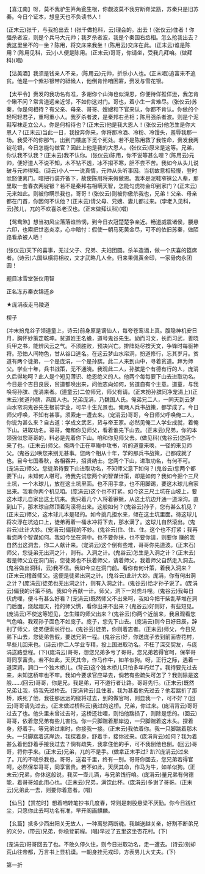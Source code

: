 <!-- { "loadSidebar": true } -->
【喜江南】呀，莫不我驴生笄角瓮生根，你觑波莫不我穷断脊梁筋，苏秦只是旧苏秦。今日个证本，想皇天也不负读书人！

(正末云)张千，与我抢出去！(张千做抢科，云)理会的。出去！(张仪云)住者！你强杀者波，则是个兵马大元帅；我歹杀者波，我是个秦国右丞相。怎么抢我出去？我这里坐不的一坐？陈用，将交床来我坐！(陈用云)交床在此。(正末云)谁是陈用？(陈用见科，云)小人便是陈用。(正末云)哥哥，你请坐，受我几拜咱。(做拜科)(唱)

【沽美酒】我须是钱亲人不亲，(陈用云)元帅，折杀小人也。(正末唱)追富来不追贫。他是一个紫衫银带的祗候人，他倒肯怜咱困窘，赍发与雪花银。

【太平令】赍发的我功名有准，多谢你个山海也似深恩，你便待佯推佯逊，我怎肯个瞅不问？常言道远亲近邻，不如你这对门。哥也，着小生一言难尽。(张仪云)苏秦，你是何相待？有父亲、母亲、哥哥、嫂嫂和下官来认，你都不肯认。你做的个轻呵轻君子，重呵重小人。我歹杀者波，是秦邦右丞相；陈用强杀者波。则是个泥鞋窄袜走立公人。你是何相待也？(正末云)他是我大恩人！(张仪云)他怎生是你大恩人？(正末云)当此一日，我投奔你来，你将那冷酒、冷粉、冷馒头，羞辱我那一场。我受不的你那气，出到门楼底下觅个死处。若不是陈用救了我性命，赍发我两锭花银，今日怎能勾做官？因此上他是我的大恩人。(张仪云)原来是这等。兄弟，你认我不认我？(正末云)我不认你。(张仪云)陈用，你不说等甚么哩？(陈用云)元帅，便好道人不说不知，木不钻不透，冰不搊不寒，胆不尝不苦。我如今从头儿说破与元帅得知。(诗云)小人一一说真情，元帅从头听事因。当初故意相轻慢，登时忿怒便离门。暗把行装齐备下，故使陈用将来假做恩。我本是泥鞋窄袜公人辈，那里取一套春衣两锭银？若不是秦邦右相瞒天智，怎能勾虎符金印到家门？(正末云)元来如此。则被你瞒杀我也，哥哥！(张仪云)则被你傲杀我也，兄弟！父亲、母亲都在门首，你因何不认他？(正末云)请父母、兄嫂、妻儿都过来。(孛老入见科，云)孩儿，兀的不欢喜杀老汉也。(正末做拜认科)(唱)

【鸳鸯煞】想当初风尘落落谁怜悯，到今日衣冠楚楚争亲近。畅道威震诸侯，腰悬六印，也索把世态炎凉，心中暗忖：假使一朝马死黄金尽，可不的依旧苏秦，做陌路看承被人晒！

(张仪云)天下的喜事，无过父子、兄弟、夫妇团圆。杀羊造酒，做一个庆喜的筵席者。(诗云)六国纵横将相权，文才武略几人全。归来果佩黄金印，一家骨肉永团圆！

题目冰雪堂张仪用智

正名冻苏秦衣锦还乡
　




★庞涓夜走马陵道

楔子

(冲末扮鬼谷子领道童上，诗云)前身原是谪仙人，每夸苍鸾谒上真。腹隐神机安日月，胸怀妙策定乾坤。贫道姓王名蟾，道号鬼谷先生。幼而习文，长而习武，善晓兵甲之书，能辨风云之气。不须胜败，预决兴亡。排阵处尽按天文，争锋时每驱神将。恐怕人间物色，甘从谷口逃名。在这云梦山水帘洞，扮道修行，忘其岁月。贫道有两个徒弟，一个是庞涓，一个是孙膑。此二人来到山中，寻着贫道。拜为师父。学业十年，兵书战策，无不通晓。我观此二人，孙膑是个有德有行的人，庞涓久后得地呵？此人是个短见薄识、绝恩绝义的人。他两个每每要下山去进取功名。今日是个吉日良辰，贫道都唤出来，问他志向如何，贫道自有个主意。道童，与我唤将孙膑、庞涓来者。(道童云)二位师兄，师父有请。(正末扮孙膑同净宠涓上)(正末云)贫道孙膑，燕国人也。兄弟庞涓，乃魏国人氏。俺弟兄二人，一同天到云梦山水帘洞鬼谷先生根前学业，可早十生光景也。俺两人兵书战策，都学成了。今日师父呼唤，不知有甚事。须索走一遭去来。(宠涓云)哥哥，今日师父呼唤俺二人，你说为甚么来？自古道：学成文武艺，货与帝王家。必然见俺二人学业成就，着俺下山。进取功名。哥哥，俺和你见师父，看着谁先下山去。(正末云)兄弟，你的本领强似您哥哥的，料必是先着你下山。咱和你见师父去。(做见科)(鬼谷云)您两个来了也。(正末云)师父。俺两个正在草庵中攻书，听的道童来唤，一径的来见师父。(鬼谷云)唤您来别无甚事。您两个相从十年，学的那兵书战策，己都成就了也。目今七国春秋，各相吞并，招贤纳士。您两个下山，进取功名，有何不可。(宠涓云)师父。您徒弟待要下山进取功名，不知师父意下如何？(鬼谷云)您两个都要下山，未知何人堪可。待我先试您两个的智谋计策，却是如何？我如今掘个三尺土坑，一个木球儿，放在这土坑里面。也不用手拿，也不用脚踢，要这木球儿自家出来。我看你两个机见咱。(庞涓云)这个也不打紧。如今这三尺土坑在山坡上，要这木球儿自家出这土坑来。我只着几个人将着锹镢，从这土坑边开通一道深沟。直到山下，那木球自然顶着沟滚将出来。这般如何？(鬼谷云)孙子，您有甚么机见？(正末云)师父，这木球儿本是轻的。如今挑几担水来，倾在这土坑里面。待这球儿将次浮在坑边口上，徒弟再着一桶水冲将下去，那水满了。这球儿自然滚出。(鬼谷云)此计大妙。(宠涓云)偏我的不妙。(鬼谷云)住、住、住。这个也不打紧；我再看您两个智谋如何。我如今坐在洞中。也不要你扶，也不要你请，则要你
赚的我自然出这洞去，你二人献计来。(宠涓云)这个倒有些难，哥哥你先道波。(正末石)师父，您徒弟无出洞之汁，则有。入洞之计。(鬼谷云)怎生是入洞之计？(正末去)若是师父立在洞门前，您徒弟也不扶着师父，请着师父，我着师父自然走入洞去。(鬼谷做出洞科，云)我不信。我如今立在洞门前。看你有何计策，着我入洞来？(正末云)稽首师父。这便是徒弟出洞之计。(鬼谷云)此计大妙。庞涓，你有何出洞之计？(庞涓云)徒弟也无出洞之计，则有入洞之计。(鬼谷云)恰才孙子说了。(庞涓云)偏我的计策不纳。我如今再献一计。师父，洞下一对虎斗哩。(鬼谷云)我每日伏虎哩，便斗有甚么好看？(宠涓云)既然师父不出来呵，我如今把干柴乱草堆在洞门后面，烧起烟天，抢的师父慌，看你出来不出来？(鬼谷云)好则好，有些短见。(庞涓云)不使这等短见，怎生赚的师父出来？(鬼谷云)你两个近前来，我且观看您气色咱。我观孙子面色不如庞子。庞子，您先下山去。(庞涓云)则今日好日辰，辞别了师父，徒弟便索长行也。(鬼谷云)徒弟，你则着志者。(正末云)师父，今日兄弟下山去，您徒弟告假，要送兄弟一程。(鬼谷云)好，你送庞子去到前面杏花村，早些儿回来也。(诗云)你二人学业专精，投上国进取功名。不枉了深交契友，与庞涓送路登程。(下)(庞涓云)哥哥，想您兄弟多亏了哥哥。您兄弟若得官呵，保举哥哥同享富贵。若不如此，天厌其命，作马作牛，如羊似狗。呀，正行之际，遇着一道深涧，涧口一个独木桥儿。(背云)这个独木桥儿只怕多年朽烂了。我待要先过去来，未知这桥牢也不牢。我如今要求官应举去，倘若有些疏失可怎了？我则除是这般……(回云)哥哥，你是兄，我是弟，可不道行者让路。哥哥先行。(正末云)既然兄弟让我，待我先过桥去。(宠涓背云)且住者。我为甚着他先过去？他若踹折了那桥，跌死了他，我往那远远的绕将过去，到的做官呵，则显我一个，可不好？(回云)哥哥请先过去。(正末做过桥科云)我过的这桥。兄弟，你过来。(庞涓背云)哥哥过去了也。他头里未曾过去时，这桥还壮哩，则怕他踹损了，则除是恁的。(回云)哥哥，依着您兄弟有些儿害怕。你一只脚踹着那岸边，一只脚踹着这木头。探着身，舒着手。等兄弟过来时，你接我一接。(正末云)我依着你。我一只脚踹着那木头。一只脚踹着这岸边，我探着身，舒着手，接你过来。(庞涓背云)如何？我为着甚么着他舒着手接我过去？倘有疏失，我拿住他的手，可不我倒他也倒。(回云)哥哥，将你手来。(正末云)兄弟，兀的不是手。(做拿正末手过?
趴?(庞涓云)过来了。兀的不唬杀我也。哥哥，送君千里，终有一别。哥哥你回去，您兄弟若得官呵，必然保举哥哥，同享富贵。若不如此，天厌其命，作马为牛，如羊似狗。(正末云)兄弟，你休这般说，我买一壶儿酒，与兄弟饯行咱。(庞涓云)量兄弟有何德能，着哥哥如此用心也。(正末云)兄弟，满饮此杯。(庞涓云)多谢了哥哥。(正末云)兄弟此一去，则要你着意者。(唱)

【仙吕】【赏花时】想着咱转笔抄书几度春，常则是刺股悬梁不厌勤。你今日践红尘，只愿你此去呵功名有准，早开阁画麒麟。

【幺篇】抵多少西出阳关无故人，一种离愁两断魂。我越送越关亲，好割不断弟兄的义分，(带云)兄弟，你稳登前程。(唱)早过了五里这坐杏花村。(下)

(宠涓云)哥哥回去了也。不敢久停久住，则今日进取功名，走一遭去。(诗云)别却荒山往帝都，万言书上显机谟。一朝身挂元戎印，方表男儿大丈夫。(下)


第一折

